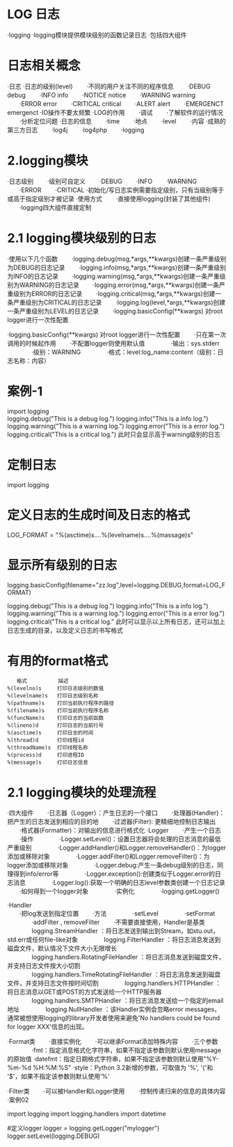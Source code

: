 # LOG 日志
·logging
·logging模块提供模块级别的函数记录日志
·包括四大组件

# 日志相关概念
·日志
·日志的级别(level)
　　·不同的用户关注不同的程序信息
　　·DEBUG       debug
　　·INFO        info
　　·NOTICE      notice
　　·WARNING     warning
　　·ERROR       error
　　·CRITICAL    critical
　　·ALERT       alert
　　·EMERGENCT   emergenct
·IO操作不要太频繁
·LOG的作用
　　·调试
　　·了解软件的运行情况
　　·分析定位问题
·日志的信息
　　·time
　　·地点
　　·level
　　·内容
·成熟的第三方日志
　　·log4j
　　·log4php
　　·logging

 

# 2.logging模块	
·日志级别
　　·级别可自定义
　　·DEBUG
　　·INFO
　　·WARNING
　　·ERROR
　　·CRITICAL
·初始化/写日志实例需要指定级别，只有当级别等于或高于指定级别才被记录
·使用方式
　　·直接使用logging(封装了其他组件)
　　·logging四大组件直接定制
# 2.1 logging模块级别的日志
·使用以下几个函数
　　·logging.debug(msg,*args,**kwargs)创建一条严重级别为DEBUG的日志记录
　　·logging.info(msg,*args,**kwargs)创建一条严重级别为INFO的日志记录
　　·logging.warning(msg,*args,**kwargs)创建一条严重级别为WARNING的日志记录
　　·logging.error(msg,*args,**kwargs)创建一条严重级别为ERROR的日志记录
　　·logging.critical(msg,*args,**kwargs)创建一条严重级别为CRITICAL的日志记录
　　·logging.log(level,*args,**kwargs)创建一条严重级别为LEVEL的日志记录
　　·logging.basicConfig(**kwargs) 对root logger进行一次性配置
               
·logging.basicConfig(**kwargs) 对root logger进行一次性配置
　　·只在第一次调用的时候起作用
　　·不配置logger则使用默认值
　　　　·输出：sys.stderr
　　　　·级别：WARNING
　　　　·格式：level:log_name:content（级别：日志名称：内容）

# 案例-1	
import logging	
logging.debug("This is a debug log.")
logging.info("This is a info log.")
logging.warning("This is a warning log.")
logging.error("This is a error log.")
logging.critical("This is a critical log.")
此时只会显示高于warning级别的日志

 

# 定制日志
import logging	
# 定义日志的生成时间及日志的格式
LOG_FORMAT = "%(asctime)s....%(levelname)s....%(massage)s"
# 显示所有级别的日志
logging.basicConfig(filename="zz.log",level=logging.DEBUG,format=LOG_FORMAT)

logging.debug("This is a debug log.")
logging.info("This is a info log.")
logging.warning("This is a warning log.")
logging.error("This is a error log.")
logging.critical("This is a critical log."
此时可以显示以上所有日志，还可以加上日志生成的目录，以及定义日志的书写格式

# 有用的format格式
       格式	       描述
    %(levelno)s	    打印日志级别的数值
    %(levelname)s	打印日志级别名称
    %(pathname)s	打印当前执行程序的路径
    %(filename)s	打印当前执行程序名称
    %(funcName)s	打印日志的当前函数
    %(lineno)d	    打印日志的当前行号
    %(asctime)s	    打印日志的时间
    %(thread)d	    打印线程id
    %(threadName)s	打印线程名称
    %(process)d	    打印进程ID
    %(message)s	    打印日志信息

# 2.1 logging模块的处理流程
·四大组件
　　·日志器（Logger）：产生日志的一个接口
　　·处理器(Handler)：把产生的日志发送到相应的目的地
　　·过滤器(Filter): 更精细地控制日志输出
　　·格式器(Formatter)：对输出的信息进行格式化
·Logger
　　·产生一个日志
　　·操作
　　　　·Logger.setLevel()：设置日志器将会处理的日志消息的最低严重级别
　　　　·Logger.addHandler()和Logger.removeHandler()：为logger添加或移除对象
　　　　·Logger.addFilter()和Logger.removeFilter()：为logger添加或移除对象
　　　　·Logger.debug:产生一条debug级别的日志，同理得到info/error等
　　　　·Logger.exception():创建类似于Logger.error的日志消息
　　　　·Logger.log():获取一个明确的日志level参数类创建一个日志记录
　　·如何得到一个logger对象
　　　　·实例化
　　　　·logging.getLogger()

·Handler	
　　·把log发送到指定位置
　　·方法
　　　　·setLevel
　　　　·setFormat
　　　　·addFilter , removeFilter
　　·不需要直接使用，Handler是基类	
　　　　logging.StreamHandler ：将日志发送到输出到Stream，如stu.out，std.err或任何file-like对象
　　　　logging.FilterHandler ：将日志消息发送到磁盘文件，默认情况下文件大小无限增长
　　　　logging.handlers.RotatingFileHandler ：将日志消息发送到磁盘文件，并支持日志文件按大小切割
　　　　logging.handlers.TimeRotatingFileHandler ：将日志消息发送到磁盘文件，并支持日志文件按时间切割
　　　　logging.handlers.HTTPHandler ：将日志消息以GET或POST的方式发送给一个HTTP服务器
　　　　logging.handlers.SMTPHandler ：将日志消息发送给一个指定的email地址
　　　　logging.NullHandler ：该Handler实例会忽略error messages，通常被想使用logging的library开发者使用来避免'No handlers could be found for logger XXX'信息的出现。

·Format类
　　·直接实例化
　　·可以继承Format添加特殊内容
　　·三个参数
　　　　·fmt：指定消息格式化字符串，如果不指定该参数则默认使用message的原始值
        ·datefmt：指定日期格式字符串，如果不指定该参数则默认使用"%Y-%m-%d %H:%M:%S"
        ·style：Python 3.2新增的参数，可取值为 '%', '{'和 '$'，如果不指定该参数则默认使用'%' 

·Filter类
　　·可以被Handler和Logger使用
　　·控制传递归来的信息的具体内容
    ·案例02

import logging
import logging.handlers
import datetime

 

#定义logger
logger = logging.getLogger("mylogger")
logger.setLevel(logging.DEBUG)